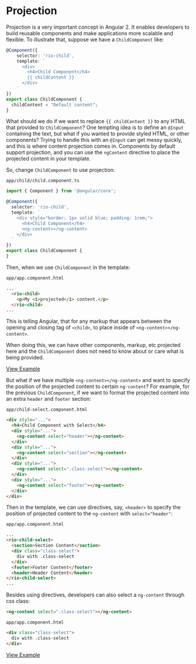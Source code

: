 # Projection

Projection is a very important concept in Angular 2. It enables developers to build reusable components and make applications more scalable and flexible. To illustrate that, suppose we have a `ChildComponent` like:

```ts
@Component({
	selector: 'rio-child',
	template: `
      <div>
	    <h4>Child Component</h4>
	    {{ childContent }}
      </div>
	`
})
export class ChildComponent {
  childContent = "Default content";
}
```
What should we do if we want to replace `{{ childContent }}` to any HTML that provided to `ChildComponent`?
One tempting idea is to define an `@Input` containing the text, but what if you wanted to provide styled HTML, or other components? Trying to handle this with an `@Input` can get messy quickly, and this is where content projection comes in. Components by default support projection, and you can use the `ngContent` directive to place the projected content in your template.

So, change `ChildComponent` to use projection:

`app/child/child.component.ts`
```ts
import { Component } from '@angular/core';

@Component({
  selector: 'rio-child',
  template: `
    <div style="border: 1px solid blue; padding: 1rem;">
      <h4>Child Component</h4>
      <ng-content></ng-content>
    </div>
  `
})
export class ChildComponent {
}
```

Then, when we use `ChildComponent` in the template:

`app/app.component.html`
```html
...
  <rio-child>
    <p>My <i>projected</i> content.</p>
  </rio-child>
...
```
This is telling Angular, that for any markup that appears between the opening and closing tag of `<child>`, to place inside of `<ng-content></ng-content>`.

When doing this, we can have other components, markup, etc projected here and the `ChildComponent` does not need to know about or care what is being provided.

[View Example](http://plnkr.co/edit/QAQ6BFuwuzEDVvqAmN9L?p=preview)


But what if we have multiple `<ng-content></ng-content>` and want to specify the position of the projected content to certain `ng-content`? For example, for the previous `ChildComponent`, if we want to format the projected content into an extra `header` and `footer` section:

`app/child-select.component.html`
```html
<div style="...">
  <h4>Child Component with Select</h4>
  <div style="...">
    <ng-content select="header"></ng-content>
  </div>
  <div style="...">
    <ng-content select="section"></ng-content>
  </div>
  <div style="...">
    <ng-content select=".class-select"></ng-content>
  </div>
  <div style="...">
    <ng-content select="footer"></ng-content>
  </div>
</div>
```

Then in the template, we can use directives, say, `<header>` to specify the position of projected content to the `ng-content` with `select="header"`:

`app/app.component.html`
```html
...
<rio-child-select>
  <section>Section Content</section>
  <div class="class-select">
    div with .class-select
  </div>
  <footer>Footer Content</footer>
  <header>Header Content</header>
</rio-child-select>
...
```

Besides using directives, developers can also select a `ng-content` through css class:

```html
<ng-content select=".class-select"></ng-content>
```

`app/app.component.html`
```html
<div class="class-select">
  div with .class-select
</div>
```
[View Example](http://plnkr.co/edit/rH2vGgFluLXHCsgfkNjF?p=preview)
